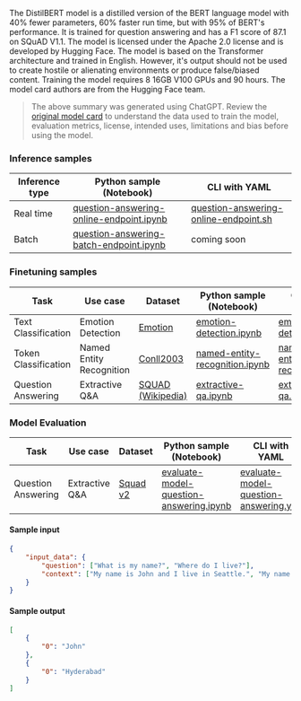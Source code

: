 The DistilBERT model is a distilled version of the BERT language model with 40% fewer parameters, 60% faster run time, but with 95% of BERT's performance. It is trained for question answering and has a F1 score of 87.1 on SQuAD V1.1. The model is licensed under the Apache 2.0 license and is developed by Hugging Face. The model is based on the Transformer architecture and trained in English. However, it's output should not be used to create hostile or alienating environments or produce false/biased content. Training the model requires 8 16GB V100 GPUs and 90 hours. The model card authors are from the Hugging Face team.

> The above summary was generated using ChatGPT. Review the <a href="https://huggingface.co/distilbert-base-uncased-distilled-squad" target="_blank">original model card</a> to understand the data used to train the model, evaluation metrics, license, intended uses, limitations and bias before using the model.

### Inference samples

Inference type|Python sample (Notebook)|CLI with YAML
|--|--|--|
Real time|<a href="https://aka.ms/azureml-infer-online-sdk-question-answering" target="_blank">question-answering-online-endpoint.ipynb</a>|<a href="https://aka.ms/azureml-infer-online-cli-question-answering" target="_blank">question-answering-online-endpoint.sh</a>
Batch |<a href="https://aka.ms/azureml-infer-batch-sdk-question-answering" target="_blank">question-answering-batch-endpoint.ipynb</a>| coming soon


### Finetuning samples

Task|Use case|Dataset|Python sample (Notebook)|CLI with YAML
|--|--|--|--|--|
Text Classification|Emotion Detection|<a href="https://huggingface.co/datasets/dair-ai/emotion" target="_blank">Emotion</a>|<a href="https://aka.ms/azureml-ft-sdk-emotion-detection" target="_blank">emotion-detection.ipynb</a>|<a href="https://aka.ms/azureml-ft-cli-emotion-detection" target="_blank">emotion-detection.sh</a>
Token Classification|Named Entity Recognition|<a href="https://huggingface.co/datasets/conll2003" target="_blank">Conll2003</a>|<a href="https://aka.ms/azureml-ft-sdk-token-classification" target="_blank">named-entity-recognition.ipynb</a>|<a href="https://aka.ms/azureml-ft-cli-token-classification" target="_blank">named-entity-recognition.sh</a>
Question Answering|Extractive Q&A|<a href="https://huggingface.co/datasets/squad" target="_blank">SQUAD (Wikipedia)</a>|<a href="https://aka.ms/azureml-ft-sdk-extractive-qa" target="_blank">extractive-qa.ipynb</a>|<a href="https://aka.ms/azureml-ft-cli-extractive-qa" target="_blank">extractive-qa.sh</a>


### Model Evaluation

Task| Use case| Dataset| Python sample (Notebook)| CLI with YAML
|--|--|--|--|--|
Question Answering | Extractive Q&A | <a href="https://huggingface.co/datasets/squad_v2" target="_blank">Squad v2</a> | <a href="https://aka.ms/azureml-eval-sdk-question-answering" target="_blank">evaluate-model-question-answering.ipynb</a> | <a href="https://aka.ms/azureml-eval-cli-question-answering" target="_blank">evaluate-model-question-answering.yml</a>


#### Sample input
```json
{
    "input_data": {
        "question": ["What is my name?", "Where do I live?"],
        "context": ["My name is John and I live in Seattle.", "My name is Ravi and I live in Hyderabad."]
    }
}
```

#### Sample output
```json
[
    {
        "0": "John"
    },
    {
        "0": "Hyderabad"
    }
]
```
